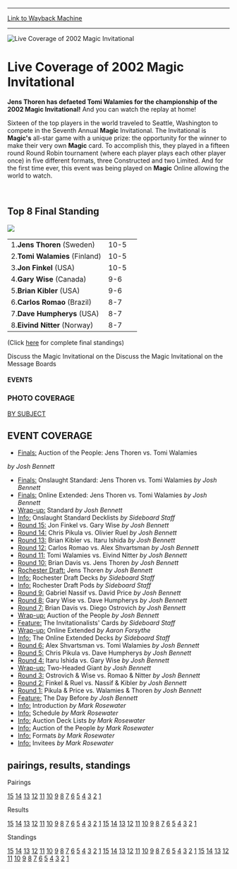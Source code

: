 
---
[Link to Wayback Machine](https://web.archive.org/web/20160303200517/http://magic.wizards.com/en/events/coverage/mi02)

[_metadata_:description]:- "Jens Thoren has defaeted Tomi Walamies for the championship of the 2002 Magic Invitational! And you can watch the replay at home!"
[_metadata_:generator]:- "Drupal 7 (http://drupal.org)"
[_metadata_:node]:- "793211"
[_metadata_:source]:- "div-block-system-main"
[_metadata_:title]:- "Live Coverage of 2002 Magic Invitational"
[_metadata_:wayback_capture_timestamp]:- "2016-03-03 20:05:17"
[_metadata_:wayback_raw_url]:- "https://web.archive.org/web/20160303200517id_/http://magic.wizards.com/en/events/coverage/mi02"
[_metadata_:wayback_url]:- "http://magic.wizards.com/en/events/coverage/mi02"
---







![Live Coverage of 2002 Magic Invitational](https://media.magic.wizards.com/images/banner/large_1_4.jpg)





Live Coverage of 2002 Magic Invitational
========================================












**Jens Thoren has defaeted Tomi Walamies for the championship of the 2002 Magic Invitational!** And you can watch the replay at home!


Sixteen of the top players in the world traveled to Seattle, Washington to compete in the Seventh Annual **Magic** Invitational. The Invitational is **Magic's** all-star game with a unique prize: the opportunity for the winner to make their very own **Magic** card. To accomplish this, they played in a fifteen round Round Robin tournament (where each player plays each other player once) in five different formats, three Constructed and two Limited. And for the first time ever, this event was being played on **Magic** Online allowing the world to watch.


 



Top 8 Final Standing
--------------------


![](https://media.magic.wizards.com/image_legacy_migration/sideboard/images/mi02/a830.jpg)


|  |  |  |
| --- | --- | --- |
| 1.**Jens Thoren** (Sweden) | 10-5 |
| 2.**Tomi Walamies** (Finland) | 10-5 |
| 3.**Jon Finkel** (USA) | 10-5 |
| 4.**Gary Wise** (Canada) | 9-6 |
| 5.**Brian Kibler** (USA) | 9-6 |
| 6.**Carlos Romao** (Brazil) | 8-7 |
| 7.**Dave Humpherys** (USA) | 8-7 |
| 8.**Eivind Nitter** (Norway) | 8-7 |


(Click [here](/en/articles/archive/event-coverage/round-15-standings-2002-10-20) for complete final standings)


Discuss the Magic Invitational on the Discuss the Magic Invitational on the Message Boards








#### EVENTS


### PHOTO COVERAGE


[BY SUBJECT](/en/articles/archive/event-coverage/2002-magic-invitational-photo-coverage-2002-09-13)









EVENT COVERAGE
--------------



* [Finals:](/en/articles/archive/event-coverage/finals-jens-thoren-vs-tomi-walamies-2002-10-20-1) Auction of the People: Jens Thoren vs. Tomi Walamies

 *by Josh Bennett*
* [Finals:](/en/articles/archive/event-coverage/finals-jens-thoren-vs-tomi-walamies-2002-10-20-0) Onslaught Standard: Jens Thoren vs. Tomi Walamies
 *by Josh Bennett*
* [Finals:](/en/articles/archive/event-coverage/finals-jens-thoren-vs-tomi-walamies-2002-10-20) Online Extended: Jens Thoren vs. Tomi Walamies
 *by Josh Bennett*
* [Wrap-up:](/en/articles/archive/event-coverage/standard-wrap-2002-10-20) Standard
 *by Josh Bennett*
* [Info:](/en/articles/archive/event-coverage/2002-magic-invitational-onslaught-standard-decks-2002-10-20) Onslaught Standard Decklists
 *by Sideboard Staff*
* [Round 15:](/en/articles/archive/event-coverage/round-15-jon-finkel-vs-gary-wise-2002-10-20) Jon Finkel vs. Gary Wise
 *by Josh Bennett*
* [Round 14:](/en/articles/archive/event-coverage/round-14-chris-pikula-vs-olivier-ruel-2002-10-20) Chris Pikula vs. Olivier Ruel
 *by Josh Bennett*
* [Round 13:](/en/articles/archive/event-coverage/round-13-brian-kibler-vs-itaru-ishida-2002-10-20) Brian Kibler vs. Itaru Ishida
 *by Josh Bennett*
* [Round 12:](/en/articles/archive/event-coverage/round-12-carlos-romao-vs-alex-shvartsman-2002-10-19) Carlos Romao vs. Alex Shvartsman
 *by Josh Bennett*
* [Round 11:](/en/articles/archive/event-coverage/round-11-tomi-walamies-vs-eivind-nitter-2002-10-19) Tomi Walamies vs. Eivind Nitter
 *by Josh Bennett*
* [Round 10:](/en/articles/archive/event-coverage/round-10-brian-davis-vs-jens-thoren-2002-10-19) Brian Davis vs. Jens Thoren
 *by Josh Bennett*
* [Rochester Draft:](/en/articles/archive/event-coverage/rochester-draft-jens-thoren-2002-10-19) Jens Thoren
 *by Josh Bennett*
* [Info:](/en/articles/archive/event-coverage/onslaught-rochester-draft-decks-2002-10-19) Rochester Draft Decks
 *by Sideboard Staff*
* [Info:](/en/articles/archive/event-coverage/rochester-draft-pods-2002-10-19) Rochester Draft Pods
 *by Sideboard Staff*
* [Round 9:](/en/articles/archive/event-coverage/round-9-gabriel-nassif-vs-david-price-2002-10-19) Gabriel Nassif vs. David Price
 *by Josh Bennett*
* [Round 8:](/en/articles/archive/event-coverage/round-8-gary-wise-vs-david-humpherys-2002-10-19) Gary Wise vs. Dave Humpherys
 *by Josh Bennett*
* [Round 7:](/en/articles/archive/event-coverage/round-7-brian-davis-vs-diego-ostrovich-2002-10-19) Brian Davis vs. Diego Ostrovich
 *by Josh Bennett*
* [Wrap-up:](/en/articles/archive/event-coverage/auction-people-2002-10-19) Auction of the People
 *by Josh Bennett*
* [Feature:](/en/articles/archive/event-coverage/invitationalists-cards-2002-10-19) The Invitationalists' Cards
 *by Sideboard Staff*
* [Wrap-up:](/en/articles/archive/event-coverage/online-extended-recap-2002-10-19) Online Extended
 *by Aaron Forsythe*
* [Info:](/en/articles/archive/event-coverage/2002-magic-invitational-online-extended-decks-2002-10-19) The Online Extended Decks
 *by Sideboard Staff*
* [Round 6:](/en/articles/archive/event-coverage/round-6-alex-shvartsman-vs-tomi-walamies-2002-10-18) Alex Shvartsman vs. Tomi Walamies
 *by Josh Bennett*
* [Round 5:](/en/articles/archive/event-coverage/round-5-chris-pikula-vs-dave-humpherys-2002-10-18) Chris Pikula vs. Dave Humpherys
 *by Josh Bennett*
* [Round 4:](/en/articles/archive/event-coverage/round-4-itaru-ishida-vs-gary-wise-2002-10-18) Itaru Ishida vs. Gary Wise
 *by Josh Bennett*
* [Wrap-up:](/en/articles/archive/event-coverage/two-headed-giant-wrap-2002-10-19) Two-Headed Giant
 *by Josh Bennett*
* [Round 3:](/en/articles/archive/event-coverage/round-3-diego-ostrovich-and-gary-wise-vs-carlos-romao-and-eivind) Ostrovich & Wise vs. Romao & Nitter
 *by Josh Bennett*
* [Round 2:](/en/articles/archive/event-coverage/round-2-finkel-ruel-vs-nassif-kibler-2002-10-18) Finkel & Ruel vs. Nassif & Kibler
 *by Josh Bennett*
* [Round 1:](/en/articles/archive/event-coverage/round-1-pikula-price-vs-walamies-thoren-2002-10-18) Pikula & Price vs. Walamies & Thoren
 *by Josh Bennett*
* [Feature:](/en/articles/archive/event-coverage/day-2002-10-19) The Day Before
 *by Josh Bennett*
* [Info:](/en/articles/archive/event-coverage/magic-invitational-2002-introduction-2002-10-10) Introduction
 *by Mark Rosewater*
* [Info:](/en/articles/archive/event-coverage/magic-invitational-2002-schedule-2002-10-10) Schedule
 *by Mark Rosewater*
* [Info:](http://archive.wizards.com/default.asp?x=sideboard/feature/20021009a) Auction Deck Lists
 *by Mark Rosewater*
* [Info:](http://archive.wizards.com/default.asp?x=sideboard/feature/20020911c) Auction of the People
 *by Mark Rosewater*
* [Info:](http://archive.wizards.com/default.asp?x=sideboard/feature/20020910a) Formats
 *by Mark Rosewater*
* [Info:](http://archive.wizards.com/default.asp?x=sideboard/news/20020906a) Invitees
 *by Mark Rosewater*



pairings, results, standings
----------------------------





Pairings


[15](/en/articles/archive/event-coverage/round-15-pairings-2002-10-20) [14](/en/articles/archive/event-coverage/round-14-pairings-2002-10-20) [13](/en/articles/archive/event-coverage/round-13-pairings-2002-10-20) [12](/en/articles/archive/event-coverage/round-12-pairings-2002-10-19) [11](/en/articles/archive/event-coverage/round-11-pairings-2002-10-19) [10](/en/articles/archive/event-coverage/round-10-pairings-2002-10-19) [9](/en/articles/archive/event-coverage/round-9-pairings-2002-10-19) [8](/en/articles/archive/event-coverage/round-8-pairings-2002-10-19) [7](/en/articles/archive/event-coverage/round-7-pairings-2002-10-19) [6](/en/articles/archive/event-coverage/round-6-pairings-2002-10-18) [5](/en/articles/archive/event-coverage/round-5-pairings-2002-10-18) [4](/en/articles/archive/event-coverage/round-4-pairings-2002-10-18) [3](/en/articles/archive/event-coverage/round-3-pairings-2002-10-18) [2](/en/articles/archive/event-coverage/round-2-pairings-2002-10-18) [1](/en/articles/archive/event-coverage/round-1-pairings-2002-10-18)




Results


[15](/en/articles/archive/event-coverage/round-15-pairings-2002-10-20) [14](/en/articles/archive/event-coverage/round-14-pairings-2002-10-20) [13](/en/articles/archive/event-coverage/round-13-pairings-2002-10-20) [12](/en/articles/archive/event-coverage/round-12-pairings-2002-10-19) [11](/en/articles/archive/event-coverage/round-11-pairings-2002-10-19) [10](/en/articles/archive/event-coverage/round-10-pairings-2002-10-19) [9](/en/articles/archive/event-coverage/round-9-pairings-2002-10-19) [8](/en/articles/archive/event-coverage/round-8-pairings-2002-10-19) [7](/en/articles/archive/event-coverage/round-7-pairings-2002-10-19) [6](/en/articles/archive/event-coverage/round-6-pairings-2002-10-18) [5](/en/articles/archive/event-coverage/round-5-pairings-2002-10-18) [4](/en/articles/archive/event-coverage/round-4-pairings-2002-10-18) [3](/en/articles/archive/event-coverage/round-3-pairings-2002-10-18) [2](/en/articles/archive/event-coverage/round-2-pairings-2002-10-18) [1](/en/articles/archive/event-coverage/round-1-pairings-2002-10-18) [15](/en/articles/archive/event-coverage/round-15-results-2002-10-20) [14](/en/articles/archive/event-coverage/round-14-results-2002-10-20) [13](/en/articles/archive/event-coverage/round-13-results-2002-10-20) [12](/en/articles/archive/event-coverage/round-12-results-2002-10-19) [11](/en/articles/archive/event-coverage/round-11-results-2002-10-19) [10](/en/articles/archive/event-coverage/round-10-results-2002-10-19) [9](/en/articles/archive/event-coverage/round-9-results-2002-10-19) [8](/en/articles/archive/event-coverage/round-8-results-2002-10-19) [7](/en/articles/archive/event-coverage/round-7-results-2002-10-19) [6](/en/articles/archive/event-coverage/round-6-results-2002-10-18) [5](/en/articles/archive/event-coverage/round-5-results-2002-10-18) [4](/en/articles/archive/event-coverage/round-4-results-2002-10-18) [3](/en/articles/archive/event-coverage/round-3-results-2002-10-18) [2](/en/articles/archive/event-coverage/round-2-results-2002-10-18) [1](/en/articles/archive/event-coverage/round-1-results-2002-10-18)




Standings


[15](/en/articles/archive/event-coverage/round-15-pairings-2002-10-20) [14](/en/articles/archive/event-coverage/round-14-pairings-2002-10-20) [13](/en/articles/archive/event-coverage/round-13-pairings-2002-10-20) [12](/en/articles/archive/event-coverage/round-12-pairings-2002-10-19) [11](/en/articles/archive/event-coverage/round-11-pairings-2002-10-19) [10](/en/articles/archive/event-coverage/round-10-pairings-2002-10-19) [9](/en/articles/archive/event-coverage/round-9-pairings-2002-10-19) [8](/en/articles/archive/event-coverage/round-8-pairings-2002-10-19) [7](/en/articles/archive/event-coverage/round-7-pairings-2002-10-19) [6](/en/articles/archive/event-coverage/round-6-pairings-2002-10-18) [5](/en/articles/archive/event-coverage/round-5-pairings-2002-10-18) [4](/en/articles/archive/event-coverage/round-4-pairings-2002-10-18) [3](/en/articles/archive/event-coverage/round-3-pairings-2002-10-18) [2](/en/articles/archive/event-coverage/round-2-pairings-2002-10-18) [1](/en/articles/archive/event-coverage/round-1-pairings-2002-10-18) [15](/en/articles/archive/event-coverage/round-15-results-2002-10-20) [14](/en/articles/archive/event-coverage/round-14-results-2002-10-20) [13](/en/articles/archive/event-coverage/round-13-results-2002-10-20) [12](/en/articles/archive/event-coverage/round-12-results-2002-10-19) [11](/en/articles/archive/event-coverage/round-11-results-2002-10-19) [10](/en/articles/archive/event-coverage/round-10-results-2002-10-19) [9](/en/articles/archive/event-coverage/round-9-results-2002-10-19) [8](/en/articles/archive/event-coverage/round-8-results-2002-10-19) [7](/en/articles/archive/event-coverage/round-7-results-2002-10-19) [6](/en/articles/archive/event-coverage/round-6-results-2002-10-18) [5](/en/articles/archive/event-coverage/round-5-results-2002-10-18) [4](/en/articles/archive/event-coverage/round-4-results-2002-10-18) [3](/en/articles/archive/event-coverage/round-3-results-2002-10-18) [2](/en/articles/archive/event-coverage/round-2-results-2002-10-18) [1](/en/articles/archive/event-coverage/round-1-results-2002-10-18) [15](/en/articles/archive/event-coverage/round-15-standings-2002-10-20) [14](/en/articles/archive/event-coverage/round-14-standings-2002-10-20) [13](/en/articles/archive/event-coverage/round-13-standings-2002-10-20) [12](/en/articles/archive/event-coverage/round-12-standings-2002-10-19) [11](/en/articles/archive/event-coverage/round-11-standings-2002-10-19) [10](/en/articles/archive/event-coverage/round-10-standings-2002-10-19) [9](/en/articles/archive/event-coverage/round-9-standings-2002-10-19) [8](/en/articles/archive/event-coverage/round-8-standings-2002-10-19) [7](/en/articles/archive/event-coverage/round-7-standings-2002-10-19) [6](/en/articles/archive/event-coverage/round-6-standings-2002-10-18) [5](/en/articles/archive/event-coverage/round-5-standings-2002-10-18) [4](/en/articles/archive/event-coverage/round-4-standings-2002-10-18) [3](/en/articles/archive/event-coverage/round-3-standings-2002-10-18) [2](/en/articles/archive/event-coverage/round-2-standings-2002-10-18) [1](/en/articles/archive/event-coverage/round-1-standings-2002-10-18)





 

